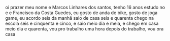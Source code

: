  oi prazer meu nome e Marcos Linhares 
 dos santos, tenho 16 anos estudo no
 e e Francisco da Costa Guedes, eu 
 gosto de anda de bike, gosto de joga
 game, eu acordo seis da manhã saio de 
 casa seis e quarenta chego na escola 
 seis e cinquenta e cinco, e saio 
 meio dia e meia, e chego em casa meio dia 
 e quarenta, vou pro trabalho uma hora
 depois do trabalho, vou ora casa 
 
